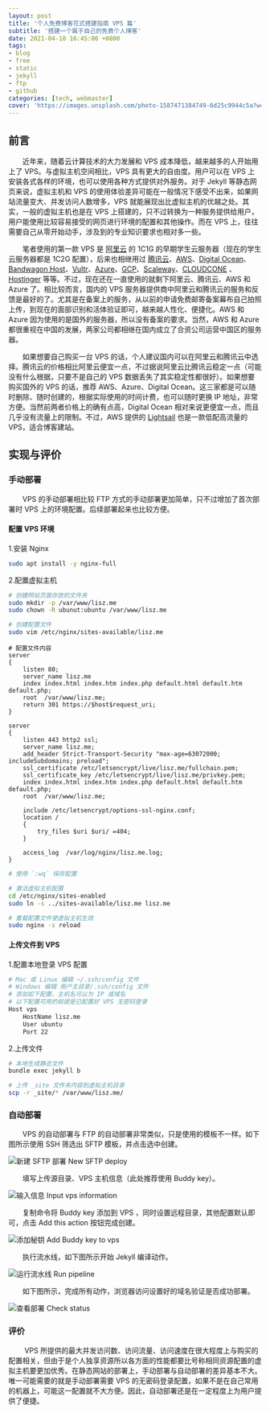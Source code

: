 ```yaml
---
layout: post
title: '个人免费博客花式搭建指南 VPS 篇'
subtitle: '搭建一个属于自己的免费个人博客'
date: 2021-04-10 16:45:00 +0800
tags: 
- blog
- free
- static
- jekyll
- ftp
- github
categories: [tech, webmaster]
cover: 'https://images.unsplash.com/photo-1587471384749-6d25c9944c5a?w=1600&q=900'
---
```


## 前言

&emsp;&emsp;近年来，随着云计算技术的大力发展和 VPS 成本降低，越来越多的人开始用上了 VPS。与虚拟主机空间相比，VPS 具有更大的自由度。用户可以在 VPS 上安装各式各样的环境，也可以使用各种方式提供对外服务。对于 Jekyll 等静态网页来说，虚拟主机和 VPS 的使用体验差异可能在一般情况下感受不出来，如果网站流量变大、并发访问人数增多，VPS 就能展现出比虚拟主机的优越之处。其实，一般的虚拟主机也是在 VPS 上搭建的，只不过转换为一种服务提供给用户，用户能使用比较容易接受的网页进行环境的配置和其他操作。而在 VPS 上，往往需要自己从零开始动手，涉及到的专业知识要求也相对多一些。

&emsp;&emsp;笔者使用的第一款 VPS 是 [阿里云](https://cn.aliyun.com) 的 1C1G 的早期学生云服务器（现在的学生云服务器都是 1C2G 配置），后来也相继用过 [腾讯云](https://cloud.tencent.com)、[AWS](https://aws.amazon.com)、[Digital Ocean](https://www.digitalocean.com/)、[Bandwagon Host](https://bandwagonhost.com/)、[Vultr](https://www.vultr.com/)、[Azure](https://azure.microsoft.com/)、[GCP](https://cloud.google.com/)、[Scaleway](https://www.scaleway.com/)、[CLOUDCONE](https://cloudcone.com/) 、[Hostinger](https://www.hostinger.com/) 等等。不过，现在还在一直使用的就剩下阿里云、腾讯云、AWS 和 Azure 了。相比较而言，国内的 VPS 服务器提供商中阿里云和腾讯云的服务和反馈是最好的了。尤其是在备案上的服务，从以前的申请免费邮寄备案幕布自己拍照上传，到现在的面部识别和活体验证即可，越来越人性化、便捷化。AWS 和 Azure 因为使用的是国外的服务器，所以没有备案的要求。当然，AWS 和 Azure 都很重视在中国的发展，两家公司都相继在国内成立了合资公司运营中国区的服务器。

&emsp;&emsp;如果想要自己购买一台 VPS 的话，个人建议国内可以在阿里云和腾讯云中选择。腾讯云的价格相比阿里云便宜一点，不过据说阿里云比腾讯云稳定一点（可能没有什么根据，只要不是自己的 VPS 数据丢失了其实稳定性都很好）。如果想要购买国外的 VPS 的话，推荐 AWS、Azure、Digital Ocean。这三家都是可以随时删除、随时创建的，根据实际使用的时间计费，也可以随时更换 IP 地址，非常方便。当然前两者价格上的确有点高，Digital Ocean 相对来说更便宜一点，而且几乎没有流量上的限制。不过，AWS 提供的 [Lightsail](lightsail.aws.amazon.com) 也是一款低配高流量的 VPS，适合博客建站。

## 实现与评价

### 手动部署

&emsp;&emsp;VPS 的手动部署相比较 FTP 方式的手动部署更加简单，只不过增加了首次部署时 VPS 上的环境配置。后续部署起来也比较方便。

#### 配置 VPS 环境

1.安装 Nginx

```bash
sudo apt install -y nginx-full
```

2.配置虚拟主机

```bash
# 创建网站页面存放的文件夹
sudo mkdir -p /var/www/lisz.me
sudo chown -R ubunut:ubuntu /var/www/lisz.me

# 创建配置文件
sudo vim /etc/nginx/sites-available/lisz.me
```

```nginx
# 配置文件内容
server
{
    listen 80;
    server_name lisz.me
    index index.html index.htm index.php default.html default.htm default.php;
    root  /var/www/lisz.me;
    return 301 https://$host$request_uri;
}

server
{
    listen 443 http2 ssl;
    server_name lisz.me;
    add_header Strict-Transport-Security "max-age=63072000; includeSubdomains; preload";
    ssl_certificate /etc/letsencrypt/live/lisz.me/fullchain.pem;
    ssl_certificate_key /etc/letsencrypt/live/lisz.me/privkey.pem;
    index index.html index.htm index.php default.html default.htm default.php;
    root  /var/www/lisz.me;

    include /etc/letsencrypt/options-ssl-nginx.conf;
    location /
    {
        try_files $uri $uri/ =404;
    }

    access_log  /var/log/nginx/lisz.me.log;
}
```

```bash
# 使用 `:wq` 保存配置

# 激活虚拟主机配置
cd /etc/nginx/sites-enabled
sudo ln -s ../sites-available/lisz.me lisz.me

# 重载配置文件使虚拟主机生效
sudo nginx -s reload
```

#### 上传文件到 VPS

1.配置本地登录 VPS 配置

```bash
# Mac 或 Linux 编辑 ~/.ssh/config 文件
# Windows 编辑 用户主目录/.ssh/config 文件
# 添加如下配置，主机名可以为 IP 或域名
# 以下配置可用的前提是已配置好 VPS 无密码登录
Host vps
    HostName lisz.me
    User ubuntu
    Port 22
```

2.上传文件

```bash
# 本地生成静态文件
bundle exec jekyll b

# 上传 _site 文件夹内容到虚拟主机目录
scp -r _site/* /var/www/lisz.me/ 
```

### 自动部署

&emsp;&emsp;VPS 的自动部署与 FTP 的自动部署非常类似，只是使用的模板不一样。如下图所示使用 SSH 筛选出 SFTP 模板，并点击选中创建。

![新建 SFTP 部署 New SFTP deploy](https://i.lisz.top/blog/EBFlZd.webp)

&emsp;&emsp;填写上传源目录、VPS 主机信息（此处推荐使用 Buddy key）。

![输入信息 Input vps information](https://i.lisz.top/blog/eeplHr.webp)

&emsp;&emsp;复制命令将 Buddy key 添加到 VPS ，同时设置远程目录，其他配置默认即可，点击 Add this action 按钮完成创建。

![添加秘钥 Add Buddy key to vps](https://i.lisz.top/blog/MPvmSO.webp)

&emsp;&emsp;执行流水线，如下图所示开始 Jekyll 编译动作。

![运行流水线 Run pipeline](https://i.lisz.top/blog/FAtP0C.webp)

&emsp;&emsp;如下图所示，完成所有动作，浏览器访问设置好的域名验证是否成功部署。

![查看部署 Check status](https://i.lisz.top/blog/fB9tVg.webp)

### 评价

&emsp;&emsp; VPS 所提供的最大并发访问数、访问流量、访问速度在很大程度上与购买的配置相关，但由于是个人独享资源所以各方面的性能都要比号称相同资源配置的虚拟主机要更加优秀。在静态网站的部署上，手动部署与自动部署的差异基本不大。唯一可能需要的就是手动部署需要 VPS 的无密码登录配置，如果不是在自己常用的机器上，可能这一配置就不大方便。因此，自动部署还是在一定程度上为用户提供了便捷。
